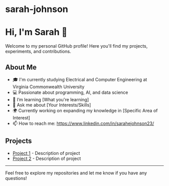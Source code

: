 # sarah-johnson
# Hi, I'm Sarah 👋

Welcome to my personal GitHub profile! Here you'll find my projects, experiments, and contributions.

## About Me
- 🎓 I'm currently studying Electrical and Computer Engineering at Virginia Commonwealth University
- 💻 Passionate about programming, AI, and data science
- 🌱 I’m learning [What you're learning]
- 💬 Ask me about [Your Interests/Skills]
- 🌍 Currently working on expanding my knowledge in [Specific Area of Interest]
- 📫 How to reach me: https://www.linkedin.com/in/sarahejohnson23/

  
## Projects
- [Project 1](link) - Description of project
- [Project 2](link) - Description of project

---

Feel free to explore my repositories and let me know if you have any questions!
